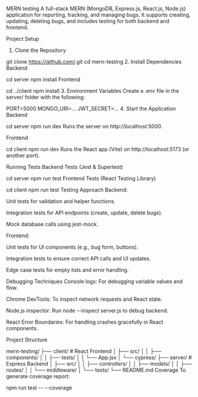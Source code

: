 MERN testing
A full-stack MERN (MongoDB, Express.js, React.js, Node.js) application for reporting, tracking, and managing bugs. It supports creating, updating, deleting bugs, and includes testing for both backend and frontend.

Project Setup
1. Clone the Repository

git clone https://github.com/<repo-name>.git
cd mern-testing
2. Install Dependencies
Backend

cd server
npm install
Frontend

cd ../client
npm install
3. Environment Variables
Create a .env file in the server/ folder with the following:


PORT=5000
MONGO_URI=...
JWT_SECRET=...
4. Start the Application
Backend

cd server
npm run dev
Runs the server on http://localhost:5000.

Frontend

cd client
npm run dev
Runs the React app (Vite) on http://localhost:5173 (or another port).

 Running Tests
Backend Tests (Jest & Supertest)

cd server
npm run test
Frontend Tests (React Testing Library)

cd client
npm run test
 Testing Approach
Backend:

Unit tests for validation and helper functions.

Integration tests for API endpoints (create, update, delete bugs).

Mock database calls using jest-mock.

Frontend:

Unit tests for UI components (e.g., bug form, buttons).

Integration tests to ensure correct API calls and UI updates.

Edge case tests for empty lists and error handling.

 Debugging Techniques
Console logs: For debugging variable values and flow.

Chrome DevTools: To inspect network requests and React state.

Node.js inspector: Run node --inspect server.js to debug backend.

React Error Boundaries: For handling crashes gracefully in React components.

 Project Structure

mern-testing/
├── client/             # React Frontend
│   ├── src/
│   │   ├── components/
│   │   ├── tests/
│   │   └── App.jsx
│   └── cypress/
├── server/             # Express Backend
│   ├── src/
│   │   ├── controllers/
│   │   ├── models/
│   │   ├── routes/
│   │   └── middleware/
│   └── tests/
└── README.md
 Coverage
To generate coverage report:


npm run test -- --coverage
